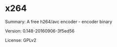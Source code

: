 #           x264
 
Summary:        A free h264/avc encoder - encoder binary
 
Version: 	0.148-20160906-3f5ed56
 
License:        GPLv2
 
